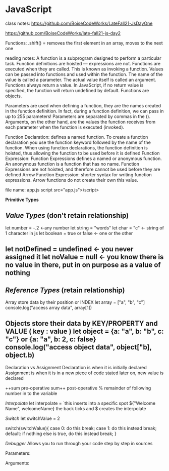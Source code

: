 # JavaScript

class notes:
https://github.com/BoiseCodeWorks/LateFall21-JsDayOne

https://github.com/BoiseCodeWorks/late-fall21-js-day2


Functions:
.shift() = removes the first element in an array, moves to the next one





reading notes:
A function is a subprogram designed to perform a particular task.
Function definitions are hoisted — expressions are not.
Functions are executed when they are called. This is known as invoking a function.
Values can be passed into functions and used within the function. The name of the value is called a parameter. The actual value itself is called an argument.
Functions always return a value. In JavaScript, if no return value is specified, the function will return undefined by default.
Functions are objects.


Parameters are used when defining a function, they are the names created in the function definition. In fact, during a function definition, we can pass in up to 255 parameters! Parameters are separated by commas in the ().
Arguments, on the other hand, are the values the function receives from each parameter when the function is executed (invoked).

Function Declaration: defines a named function. To create a function declaration you use the function keyword followed by the name of the function. When using function declarations, the function definition is hoisted, thus allowing the function to be used before it is defined
Function Expression: Function Expressions defines a named or anonymous function. An anonymous function is a function that has no name. Function Expressions are not hoisted, and therefore cannot be used before they are defined
Arrow Function Expression: shorter syntax for writing function expressions. Arrow functions do not create their own this value.



file name: app.js
script src="app.js">/script>

**Primitive Types**

*Value Types* (don't retain relationship)
-
let number = -.2 <-any number
let string = "words"
let char = "c" <- string of 1 character in js
let boolean = true or false <- one or the other

let notDefined = undefined <- you never assigned it
let noValue = null <- you know there is no value in there, put in on purpose as a value of nothing
-
*Reference Types* (retain relationship)
-
 Array store data by their position or INDEX
let array = ["a", "b", "c"]
console.log("access array data", array[1])

Objects store their data by KEY/PROPERTY and VALUE ( key : value )
let object = {a: "a", b: "b", c: "c"} or {a: "a", b: 2, c: false}
console.log("access object data", object["b], object.b)
-

Declaration vs Assignment
Declaration is when it is initially declared
Assignment is when it is in a new piece of code stated later on, new value is declared


++sum pre-operative
sum++ post-operative
% remainder of following number in to the variable

*Interpolate*
let interpolate = `this inserts into a specific spot ${"Welcome Name", welcomeName}
  the back ticks and $ creates the interpolate

*Switch*
let switchValue = 2

switch(switchValue){
  case 0:
    do this
  break;
  case 1:
    do this instead
  break;
  default: 
    if nothing else is true, do this instead
  break;
}

*Debugger*
Allows you to run through your code step by step in sources

Parameters:


Arguments:
